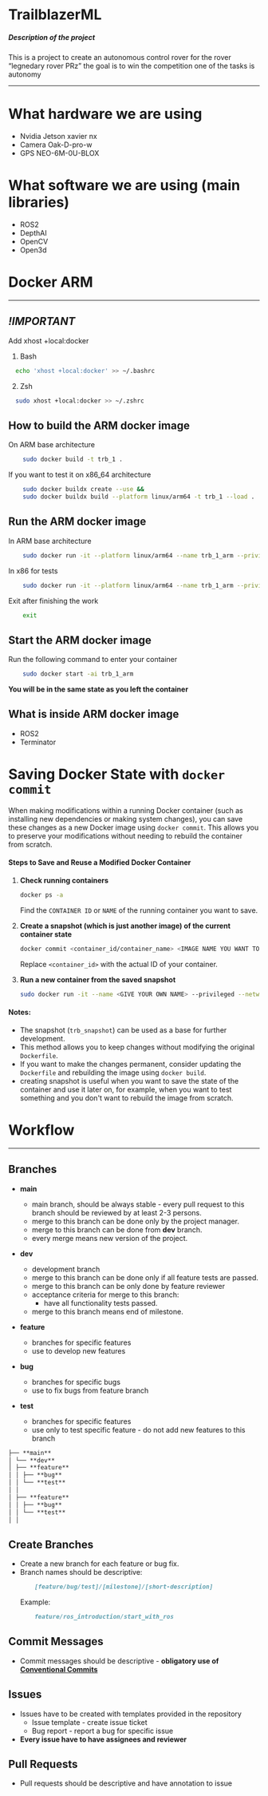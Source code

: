 # TrailblazerML
##### Description of the project
This is a project to create an autonomous control rover for the rover “legnedary rover PRz” the goal is to win the
competition one of the tasks is autonomy

---


# What hardware we are using

- Nvidia Jetson xavier nx
- Camera Oak-D-pro-w
- GPS NEO-6M-0U-BLOX

# What software we are using (main libraries)

- ROS2
- DepthAI
- OpenCV
- Open3d

# Docker ARM

---

## _!IMPORTANT_

Add xhost +local:docker 

1. Bash
```bash
  echo 'xhost +local:docker' >> ~/.bashrc
```
2. Zsh
```bash
  sudo xhost +local:docker >> ~/.zshrc
```


## How to build the ARM docker image

On ARM base architecture
```bash
    sudo docker build -t trb_1 .
```

If you want to test it on x86_64 architecture
```bash
    sudo docker buildx create --use && 
    sudo docker buildx build --platform linux/arm64 -t trb_1 --load .
```

## Run the ARM docker image

In ARM base architecture
```bash
    sudo docker run -it --platform linux/arm64 --name trb_1_arm --privileged --network=host --ipc=host -v /dev:/dev trb_1_arm
```

In x86 for tests
```bash
    sudo docker run -it --platform linux/arm64 --name trb_1_arm --privileged --network=host --ipc=host -e DISPLAY=$DISPLAY -e WAYLAND_DISPLAY=$WAYLAND_DISPLAY -v /tmp/.X11-unix:/tmp/.X11-unix  -v /run/user/$(id -u)/wayland-0:/run/user/$(id -u)/wayland-0 -v /dev:/dev trb_1_arm
```

Exit after finishing the work
```bash
    exit
```

## Start the ARM docker image

Run the following command to enter your container
```bash
    sudo docker start -ai trb_1_arm
```
**You will be in the same state as you left the container**

## What is inside ARM docker image

- ROS2
- Terminator

# Saving Docker State with `docker commit`

When making modifications within a running Docker container (such as installing new dependencies or making system
changes), you can save these changes as a new Docker image using `docker commit`. This allows you to preserve your
modifications without needing to rebuild the container from scratch.

#### **Steps to Save and Reuse a Modified Docker Container**

1. **Check running containers**
   ```bash
   docker ps -a
   ```
   Find the `CONTAINER ID` or `NAME` of the running container you want to save.

2. **Create a snapshot (which is just another image) of the current container state**
   ```bash
   docker commit <container_id/container_name> <IMAGE NAME YOU WANT TO CREATE>
   ```
   Replace `<container_id>` with the actual ID of your container.

3. **Run a new container from the saved snapshot**
   ```bash
   sudo docker run -it --name <GIVE YOUR OWN NAME> --privileged --network=host --ipc=host --env=DISPLAY <IMAGE NAME YOU WANT TO CREATE>
   ```
#### **Notes:**

- The snapshot (`trb_snapshot`) can be used as a base for further development.
- This method allows you to keep changes without modifying the original `Dockerfile`.
- If you want to make the changes permanent, consider updating the `Dockerfile` and rebuilding the image
  using `docker build`.
- creating snapshot is useful when you want to save the state of the container and use it later on, for example, when
  you want to test something and you don't want to rebuild the image from scratch.

# Workflow

---

## Branches

- **main**
    - main branch, should be always stable - every pull request to this branch should be reviewed by at least 2-3
      persons.
    - merge to this branch can be done only by the project manager.
    - merge to this branch can be done from **dev** branch.
    - every merge means new version of the project.

- **dev**
    - development branch
    - merge to this branch can be done only if all feature tests are passed.
    - merge to this branch can be only done by feature reviewer
    - acceptance criteria for merge to this branch:
        - have all functionality tests passed.
    - merge to this branch means end of milestone.

- **feature**
    - branches for specific features
    - use to develop new features

- **bug**
    - branches for specific bugs
    - use to fix bugs from feature branch

- **test**
    - branches for specific features
    - use only to test specific feature - do not add new features to this branch

```markdown
├── **main**
│ └── **dev**
│ ├── **feature**
│ │ ├── **bug**
│ │ └── **test**          
│ │
│ ├── **feature**
│ │ ├── **bug**
│ │ └── **test**
│ │
```

## Create Branches

- Create a new branch for each feature or bug fix.
- Branch names should be descriptive:
    ```markdown
        [feature/bug/test]/[milestone]/[short-description]
    ```
  Example:
    ```markdown
        feature/ros_introduction/start_with_ros
    ```

## Commit Messages

- Commit messages should be descriptive - **obligatory use
  of [Conventional Commits](https://www.conventionalcommits.org/en/v1.0.0/)**

## Issues

- Issues have to be created with templates provided in the repository
    - Issue template - create issue ticket
    - Bug report - report a bug for specific issue
- **Every issue have to have assignees and reviewer**

## Pull Requests

- Pull requests should be descriptive and have annotation to issue

